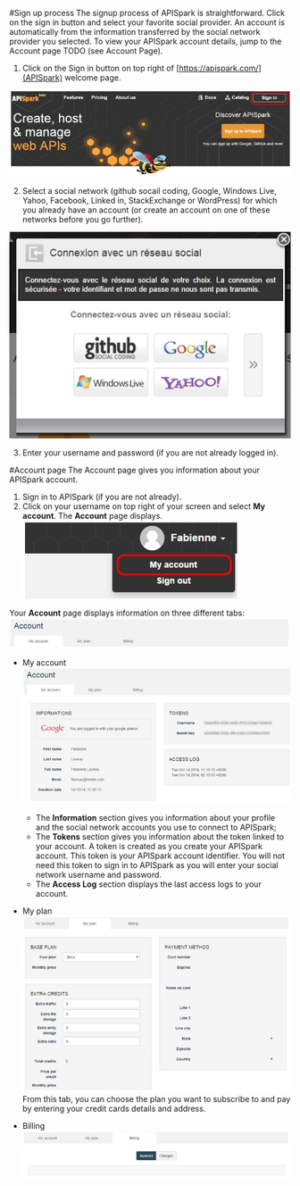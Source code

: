 #Sign up process
The signup process of APISpark is straightforward.
Click on the sign in button and select your favorite social provider.
An account is automatically from the information transferred by the social network provider you selected. To view your APISpark account details, jump to the Account page TODO (see Account Page).

1. Click on the Sign in button on top right of [https://apispark.com/](APISpark) welcome page.

  ![Sign in](images/01.jpg "Sign in")

2. Select a social network (github socail coding, Google, Windows Live, Yahoo, Facebook, Linked in, StackExchange or WordPress) for which you already have an account (or create an account on one of these networks before you go further).

  ![Sign in](images/02.jpg "Sign in")

3. Enter your username and password (if you are not already logged in).

#Account page
The Account page gives you information about your APISpark account.
1. Sign in to APISpark (if you are not already).
2. Click on your username on top right of your screen and select **My account**. The **Account** page displays.
  ![My account](images/03.jpg "My account")

Your **Account** page displays information on three different tabs:
  ![tabs](images/04.jpg "tabs")

- My account
  ![My account tab](images/05.jpg "My account tab")

  - The **Information** section gives you information about your profile and the social network accounts you use to connect to APISpark;
  - The **Tokens** section gives you information about the token linked to your account. A token is created as you create your APISpark account. This token is your APISpark account identifier. You will not need this token to sign in to APISpark as you will enter your social network username and password.
  - The **Access Log** section displays the last access logs to your account.

- My plan
  ![My plan tab](images/06.jpg "My plan tab")
From this tab, you can choose the plan you want to subscribe to and pay by entering your credit cards details and address.

- Billing
  ![Billing tab](images/07.jpg "Billing tab")
